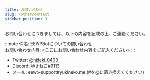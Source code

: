 ```yaml
---
title: お問い合わせ
slug: /other/contact
sidebar_position: 3
---
```


お問い合わせにつきましては、以下の内容を記載の上、ご連絡ください。

:::note
件名: EEWPBotについての問い合わせ  
お問い合わせ内容: <ここにお問い合わせ内容をご記入ください>
:::

- Twitter: [@hideki_0403](https://twitter.com/hideki_0403)
- Discord: ゆきねこ#9113
- メール: eewp-support#yukineko.me (#を@に置き換えてください)